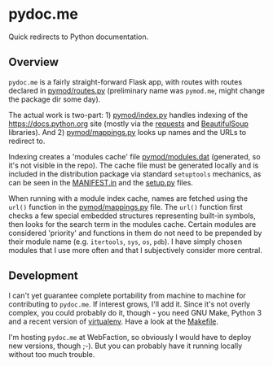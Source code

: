 # pydoc.me

Quick redirects to Python documentation.

## Overview

`pydoc.me` is a fairly straight-forward Flask app, with routes with
routes declared in [pymod/routes.py](pymod/routes.py) (preliminary
name was `pymod.me`, might change the package dir some day).

The actual work is two-part: 1) [pymod/index.py](pymod/index.py)
handles indexing of the https://docs.python.org site (mostly via the
[requests](http://docs.python-requests.org/) and
[BeautifulSoup](https://www.crummy.com/software/BeautifulSoup/)
libraries). And 2) [pymod/mappings.py](pymod/mappings.py) looks up
names and the URLs to redirect to.

Indexing creates a 'modules cache' file
[pymod/modules.dat](pymod/modules.dat) (generated, so it's not visible
in the repo). The cache file must be generated locally and is included
in the distribution package via standard `setuptools` mechanics, as
can be seen in the [MANIFEST.in](MANIFEST.in) and the
[setup.py](setup.py) files.

When running with a module index cache, names are fetched using the
`url()` function in the [pymod/mappings.py](pymod/mappings.py)
file. The `url()` function first checks a few special embedded
structures representing built-in symbols, then looks for the search
term in the modules cache. Certain modules are considered 'priority'
and functions in them do not need to be prepended by their module name
(e.g. `itertools`, `sys`, `os`, `pdb`). I have simply chosen modules
that I use more often and that I subjectively consider more central.

## Development

I can't yet guarantee complete portability from machine to machine for
contributing to `pydoc.me`. If interest grows, I'll add it. Since it's
not overly complex, you could probably do it, though - you need GNU
Make, Python 3 and a recent version of
[virtualenv](https://virtualenv.pypa.io/). Have a look at the
[Makefile](Makefile).

I'm hosting `pydoc.me` at WebFaction, so obviously I would have to
deploy new versions, though ;-). But you can probably have it running
locally without too much trouble.
